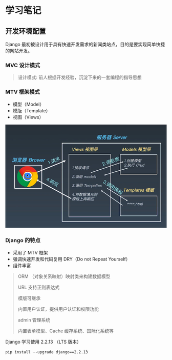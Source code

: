 # 学习笔记

## 开发环境配置

Django 最初被设计用于具有快速开发需求的新闻类站点，目的是要实现简单快捷的网站开发。

### MVC 设计模式 

>  设计模式: 前人根据开发经验，沉淀下来的一套编程的指导思想

### MTV 框架模式

* 模型（Model）
* 模版（Template）
* 视图（Views）

![image-20200801180629213](./image-20200801180629213.png)

### Django 的特点

* 采用了 MTV 框架
* 强调快速开发和代码复用 DRY（Do not Repeat Yourself）
* 组件丰富

> ORM （对象关系映射）映射类来构建数据模型
>
> URL 支持正则表达式
>
> 模版可继承
>
> 内置用户认证，提供用户认证和权限功能
>
> admin 管理系统
>
> 内置表单模型、Cache 缓存系统、国际化系统等

Django 学习使用 2.2.13 （LTS 版本）

```shell
pip install --upgrade django==2.2.13
```

